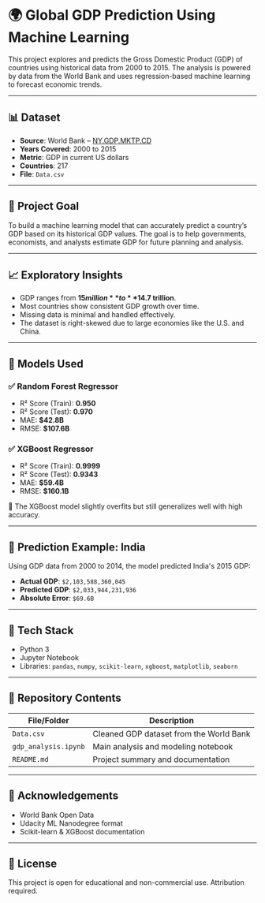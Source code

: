 # 🌍 Global GDP Prediction Using Machine Learning

This project explores and predicts the Gross Domestic Product (GDP) of countries using historical data from 2000 to 2015. The analysis is powered by data from the World Bank and uses regression-based machine learning to forecast economic trends.

---

## 📊 Dataset

- **Source**: World Bank – [NY.GDP.MKTP.CD](https://databank.worldbank.org/indicator/NY.GDP.MKTP.CD/1ff4a498/Popular-Indicators)
- **Years Covered**: 2000 to 2015
- **Metric**: GDP in current US dollars
- **Countries**: 217
- **File**: `Data.csv`

---

## 🧠 Project Goal

To build a machine learning model that can accurately predict a country’s GDP based on its historical GDP values. The goal is to help governments, economists, and analysts estimate GDP for future planning and analysis.

---

## 📈 Exploratory Insights

- GDP ranges from **$15 million** to **$14.7 trillion**.
- Most countries show consistent GDP growth over time.
- Missing data is minimal and handled effectively.
- The dataset is right-skewed due to large economies like the U.S. and China.

---

## 🧪 Models Used

### ✅ Random Forest Regressor
- R² Score (Train): **0.950**
- R² Score (Test): **0.970**
- MAE: **$42.8B**
- RMSE: **$107.6B**

### ✅ XGBoost Regressor
- R² Score (Train): **0.9999**
- R² Score (Test): **0.9343**
- MAE: **$59.4B**
- RMSE: **$160.1B**

📌 The XGBoost model slightly overfits but still generalizes well with high accuracy.

---

## 📍 Prediction Example: India

Using GDP data from 2000 to 2014, the model predicted India's 2015 GDP:

- **Actual GDP**: `$2,103,588,360,045`
- **Predicted GDP**: `$2,033,944,231,936`
- **Absolute Error**: `$69.6B`

---

## 🧰 Tech Stack

- Python 3
- Jupyter Notebook
- Libraries: `pandas`, `numpy`, `scikit-learn`, `xgboost`, `matplotlib`, `seaborn`

---

## 📁 Repository Contents

| File/Folder         | Description                                      |
|---------------------|--------------------------------------------------|
| `Data.csv`          | Cleaned GDP dataset from the World Bank          |
| `gdp_analysis.ipynb`| Main analysis and modeling notebook              |
| `README.md`         | Project summary and documentation                |

---

## 🙏 Acknowledgements

- World Bank Open Data
- Udacity ML Nanodegree format
- Scikit-learn & XGBoost documentation

---

## 📌 License

This project is open for educational and non-commercial use. Attribution required.

